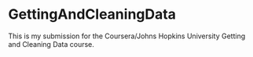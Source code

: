 # GettingAndCleaningData
This is my submission for the Coursera/Johns Hopkins University Getting and Cleaning Data course.
